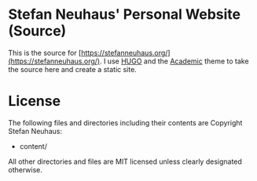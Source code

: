 # Stefan Neuhaus' Personal Website (Source)

This is the source for [https://stefanneuhaus.org/](https://stefanneuhaus.org/).
I use [HUGO](https://gohugo.io/) and the [Academic](https://sourcethemes.com/academic) theme to take the source here and create a static site.


# License

The following files and directories including their contents are Copyright Stefan Neuhaus:

* content/

All other directories and files are MIT licensed unless clearly designated otherwise.

